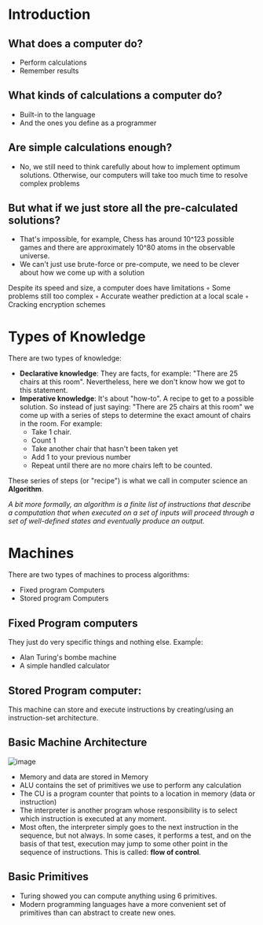 # Introduction

## What does a computer do?
- Perform calculations
- Remember results
## What kinds of calculations a computer do?
- Built-in to the language
- And the ones you define as a programmer

## Are simple calculations enough?
- No, we still need to think carefully about how to implement optimum solutions. Otherwise, our computers will take too much time to resolve complex problems

## But what if we just store all the pre-calculated solutions?
- That's impossible, for example, Chess has around 10^123 possible games and there are approximately 10^80 atoms in the observable universe.
- We can't just use brute-force or pre-compute, we need to be clever about how we come up with a solution

Despite its speed and size, a computer does have limitations
◦ Some problems still too complex
◦ Accurate weather prediction at a local scale
◦ Cracking encryption schemes

# Types of Knowledge
There are two types of knowledge:
- **Declarative knowledge**: They are facts, for example: "There are 25 chairs at this room". Nevertheless, here we don't know how we got to this statement.
- **Imperative knowledge**: It's about "how-to". A recipe to get to a possible solution. So instead of just saying:  "There are 25 chairs at this room" we come up with a series of steps to determine the exact amount of chairs in the room.  For example: 
    - Take 1 chair.
    - Count 1
    - Take another chair that hasn't been taken yet
    - Add 1 to your previous number
    - Repeat until there are no more chairs left to be counted.

These series of steps (or "recipe") is what we call in computer science an **Algorithm**.

*A bit more formally, an algorithm is a finite list of instructions that describe a computation that when executed on a set of inputs will proceed through a set of well-defined states and eventually produce an output.*

# Machines

There are two types of machines to process algorithms:
- Fixed program Computers
- Stored program Computers

## Fixed Program computers
They just do very specific things and nothing else. Exampĺe:
- Alan Turing's bombe machine
- A simple handled calculator

## Stored Program computer:
This machine can store and execute instructions by creating/using an instruction-set architecture.

## Basic Machine Architecture
![image](https://user-images.githubusercontent.com/1868409/67008923-e94c7580-f0c0-11e9-8c94-5ec2376eb03e.png)
- Memory and data are stored in Memory
- ALU contains the set of primitives we use to perform any calculation
- The CU is a program counter that points to a location in memory (data or instruction)
- The interpreter is another program whose responsibility is to select which instruction is executed at any moment. 
- Most often, the interpreter simply goes to the next instruction in the sequence, but not always. In some cases, it performs a test, and on the basis of that test, execution may jump to some other point in the sequence of instructions. This is called: **flow of control**.

## Basic Primitives
- Turing showed you can compute anything using 6 primitives.
- Modern programming languages have a more convenient set of primitives than can abstract to create new ones.


